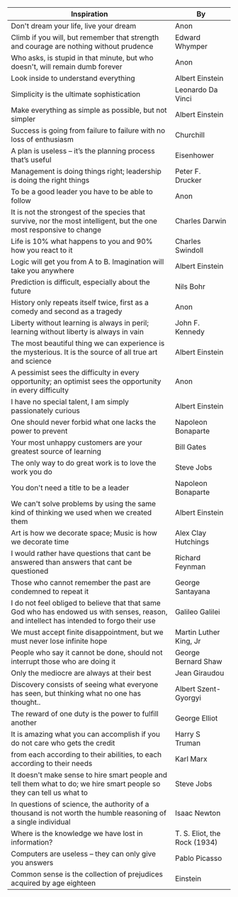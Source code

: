 | Inspiration | By |
| ----------- | ---- |
| Don't dream your life, live your dream | Anon |
| Climb if you will, but remember that strength and courage are nothing without prudence |	Edward Whymper |
| Who asks, is stupid in that minute, but who doesn't, will remain dumb forever |	Anon |
| Look inside to understand everything | Albert Einstein |
| Simplicity is the ultimate sophistication	| Leonardo Da Vinci |
| Make everything as simple as possible, but not simpler | Albert Einstein |
| Success is going from failure to failure with no loss of enthusiasm	| Churchill |
| A plan is useless – it’s the planning process that’s useful	| Eisenhower |
| Management is doing things right; leadership is doing the right things | Peter F. Drucker |
| To be a good leader you have to be able to follow	| Anon |
| It is not the strongest of the species that survive, nor the most intelligent, but the one most responsive to change | Charles Darwin |
| Life is 10% what happens to you and 90% how you react to it	| Charles Swindoll |
| Logic will get you from A to B. Imagination will take you anywhere | Albert Einstein |
| Prediction is difficult, especially about the future | Nils Bohr |
| History only repeats itself twice, first as a comedy and second as a tragedy | Anon |
| Liberty without learning is always in peril; learning without liberty is always in vain	| John F. Kennedy |
| The most beautiful thing we can experience is the mysterious. It is the source of all true art and science | Albert Einstein |
| A pessimist sees the difficulty in every opportunity; an optimist sees the opportunity in every difficulty | Anon |
| I have no special talent, I am simply passionately curious | Albert Einstein |
| One should never forbid what one lacks the power to prevent | Napoleon Bonaparte |
| Your most unhappy customers are your greatest source of learning | Bill Gates |
| The only way to do great work is to love the work you do | Steve Jobs |
| You don't need a title to be a leader	| Napoleon Bonaparte |
| We can't solve problems by using the same kind of thinking we used when we created them	| Albert Einstein |
| Art is how we decorate space; Music is how we decorate time | Alex Clay Hutchings |
| I would rather have questions that cant be answered than answers that cant be questioned | Richard Feynman |
| Those who cannot remember the past are condemned to repeat it | George Santayana |
| I do not feel obliged to believe that that same God who has endowed us with senses, reason, and intellect has intended to forgo their use | Galileo Galilei |
| We must accept finite disappointment, but we must never lose infinite hope | Martin Luther King, Jr |
| People who say it cannot be done, should not interrupt those who are doing it | George Bernard Shaw |
| Only the mediocre are always at their best | Jean Giraudou |
| Discovery consists of seeing what everyone has seen, but thinking what no one has thought.. | Albert Szent-Gyorgyi |
| The reward of one duty is the power to fulfill another | George Elliot |
| It is amazing what you can accomplish if you do not care who gets the credit | Harry S Truman |
| from each according to their abilities, to each according to their needs | Karl Marx |
| It doesn't make sense to hire smart people and tell them what to do; we hire smart people so they can tell us what to | Steve Jobs |
| In questions of science, the authority of a thousand is not worth the humble reasoning of a single individual | Isaac Newton |
| Where is the knowledge we have lost in information? |T. S. Eliot, the Rock (1934)|
| Computers are useless – they can only give you answers | Pablo Picasso |
| Common sense is the collection of prejudices acquired by age eighteen | Einstein|
